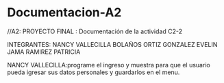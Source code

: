 # Documentacion-A2
//A2: PROYECTO FINAL : Documentación de la actividad C2-2

INTEGRANTES:
NANCY VALLECILLA BOLAÑOS
ORTIZ GONZALEZ EVELIN 
JAMA RAMIREZ PATRICIA 

NANCY VALLECILLA:programe el ingreso y muestra para que el usuario 
pueda  igresar sus datos personales y guardarlos en el menu.

